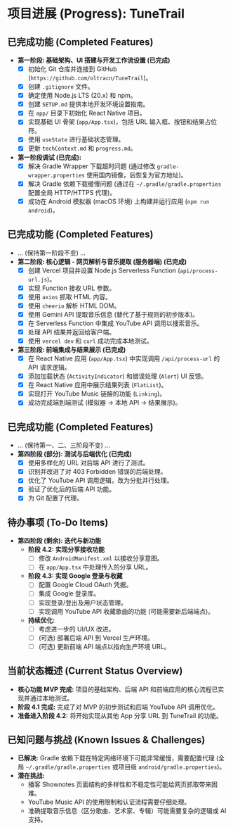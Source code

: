 # 项目进展 (Progress): TuneTrail

## 已完成功能 (Completed Features)

*   **第一阶段: 基础架构、UI 搭建与开发工作流设置 (已完成)**
    *   [x] 初始化 Git 仓库并连接到 GitHub (`https://github.com/oltracn/TuneTrail`)。
    *   [x] 创建 `.gitignore` 文件。
    *   [x] 确定使用 Node.js LTS (20.x) 和 npm。
    *   [x] 创建 `SETUP.md` 提供本地开发环境设置指南。
    *   [x] 在 `app/` 目录下初始化 React Native 项目。
    *   [x] 实现基础 UI 骨架 (`app/App.tsx`)，包括 URL 输入框、按钮和结果占位符。
    *   [x] 使用 `useState` 进行基础状态管理。
    *   [x] 更新 `techContext.md` 和 `progress.md`。
*   **第一阶段调试 (已完成):**
    *   [x] 解决 Gradle Wrapper 下载超时问题 (通过修改 `gradle-wrapper.properties` 使用国内镜像，后恢复为官方地址)。
    *   [x] 解决 Gradle 依赖下载缓慢问题 (通过在 `~/.gradle/gradle.properties` 配置全局 HTTP/HTTPS 代理)。
    *   [x] 成功在 Android 模拟器 (macOS 环境) 上构建并运行应用 (`npm run android`)。

## 已完成功能 (Completed Features)
*   ... (保持第一阶段不变) ...
*   **第二阶段: 核心逻辑 - 网页解析与音乐提取 (服务器端) (已完成)**
    *   [x] 创建 Vercel 项目并设置 Node.js Serverless Function (`api/process-url.js`)。
    *   [x] 实现 Function 接收 URL 参数。
    *   [x] 使用 `axios` 抓取 HTML 内容。
    *   [x] 使用 `cheerio` 解析 HTML DOM。
    *   [x] 使用 Gemini API 提取音乐信息 (替代了基于规则的初步版本)。
    *   [x] 在 Serverless Function 中集成 YouTube API 调用以搜索音乐。
    *   [x] 处理 API 结果并返回给客户端。
    *   [x] 使用 `vercel dev` 和 `curl` 成功完成本地测试。

*   **第三阶段: 前端集成与结果展示 (已完成)**
    *   [x] 在 React Native 应用 (`app/App.tsx`) 中实现调用 `/api/process-url` 的 API 请求逻辑。
    *   [x] 添加加载状态 (`ActivityIndicator`) 和错误处理 (`Alert`) UI 反馈。
    *   [x] 在 React Native 应用中展示结果列表 (`FlatList`)。
    *   [x] 实现打开 YouTube Music 链接的功能 (`Linking`)。
    *   [x] 成功完成端到端测试 (模拟器 -> 本地 API -> 结果展示)。

## 已完成功能 (Completed Features)
*   ... (保持第一、二、三阶段不变) ...
*   **第四阶段 (部分): 测试与后端优化 (已完成)**
    *   [x] 使用多样化的 URL 对后端 API 进行了测试。
    *   [x] 识别并改进了对 403 Forbidden 错误的后端处理。
    *   [x] 优化了 YouTube API 调用逻辑，改为分批并行处理。
    *   [x] 验证了优化后的后端 API 功能。
    *   [x] 为 Git 配置了代理。

## 待办事项 (To-Do Items)

*   **第四阶段 (剩余): 迭代与新功能**
    *   **阶段 4.2: 实现分享接收功能**
        *   [ ] 修改 `AndroidManifest.xml` 以接收分享意图。
        *   [ ] 在 `app/App.tsx` 中处理传入的分享 URL。
    *   **阶段 4.3: 实现 Google 登录与收藏**
        *   [ ] 配置 Google Cloud OAuth 凭据。
        *   [ ] 集成 Google 登录库。
        *   [ ] 实现登录/登出及用户状态管理。
        *   [ ] 实现调用 YouTube API 收藏歌曲的功能 (可能需要新后端端点)。
    *   **持续优化:**
        *   [ ] 考虑进一步的 UI/UX 改进。
        *   [ ] (可选) 部署后端 API 到 Vercel 生产环境。
        *   [ ] (可选) 更新前端 API 端点以指向生产环境 URL。

## 当前状态概述 (Current Status Overview)

*   **核心功能 MVP 完成:** 项目的基础架构、后端 API 和前端应用的核心流程已实现并通过本地测试。
*   **阶段 4.1 完成:** 完成了对 MVP 的初步测试和后端 YouTube API 调用优化。
*   **准备进入阶段 4.2:** 将开始实现从其他 App 分享 URL 到 TuneTrail 的功能。

## 已知问题与挑战 (Known Issues & Challenges)

*   **已解决:** Gradle 依赖下载在特定网络环境下可能非常缓慢，需要配置代理 (全局 `~/.gradle/gradle.properties` 或项目级 `android/gradle.properties`)。
*   **潜在挑战:**
    *   播客 Shownotes 页面结构的多样性和不稳定性可能给网页抓取带来困难。
    *   YouTube Music API 的使用限制和认证流程需要仔细处理。
    *   准确提取音乐信息（区分歌曲、艺术家、专辑）可能需要复杂的逻辑或 AI 支持。
